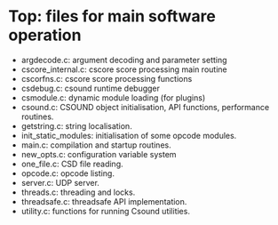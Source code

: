 Top: files for main software operation
============================

* argdecode.c: argument decoding and parameter setting
* cscore_internal.c: cscore score processing main routine
* cscorfns.c: cscore score processing functions
* csdebug.c: csound runtime debugger
* csmodule.c: dynamic module loading (for plugins)
* csound.c: CSOUND object initialisation, API functions, performance routines.
* getstring.c: string localisation.
* init_static_modules: initialisation of some opcode modules.
* main.c: compilation and startup routines.
* new_opts.c: configuration variable system
* one_file.c: CSD file reading.
* opcode.c: opcode listing.
* server.c: UDP server.
* threads.c: threading and locks.
* threadsafe.c: threadsafe API implementation.
* utility.c: functions for running Csound utilities.


